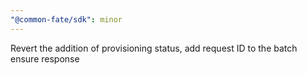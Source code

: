 ```yaml
---
"@common-fate/sdk": minor
---
```


Revert the addition of provisioning status, add request ID to the batch ensure response
